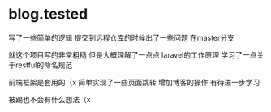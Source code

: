 # blog.tested
写了一些简单的逻辑
提交到远程仓库的时候出了一些问题 在master分支

就这个项目写的非常粗糙 
但是大概理解了一点点 laravel的工作原理 
学习了一点关于restful的命名规范

前端框架是套用的（x 简单实现了一些页面跳转 增加博客的操作
有待进一步学习 

被踢也不会有什么想法（x
